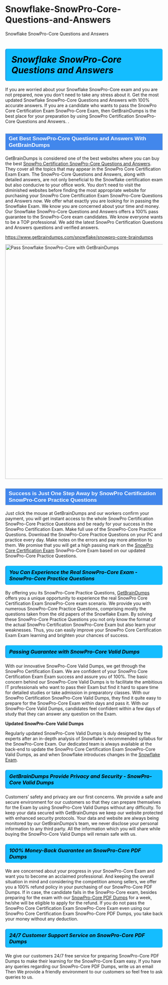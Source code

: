 # Snowflake-SnowPro-Core-Questions-and-Answers
Snowflake SnowPro-Core Questions and Answers
<h1><strong><span style="display: block; color: #000000; background: #14BDFF; border: 0.5px solid #AED6F1; border-left: 3px solid #3498DB; padding: .6em; border-radius: 6px;">                     <em>Snowflake SnowPro-Core <span class="exam_variation">Questions and Answers</span> </em>                </span></strong>            </h1>                        <p>If you are worried about your Snowflake SnowPro-Core exam and you are not prepared, now you don't need to take any stress about it.             Get the most updated Snowflake SnowPro-Core <span class="exam_variation">Questions and Answers</span> with 100% accurate answers. If you are a candidate who wants to pass the             SnowPro Core Certification Exam SnowPro-Core Exam, then GetBrainDumps is the best place for your preparation by using SnowPro Certification SnowPro-Core <span class="exam_variation">Questions and Answers</span>. .</p>                        <h2 style="background: #4287ec; border: 1px solid #cccccc; padding: 5px 10px;">                <span style="color: #ffffff;">                    <span style="font-size: 11pt;">                        <span style="line-height: normal;">                            <span style="font-family: Calibri,sans-serif;">                                <strong>                                    <span style="font-size: 13.0pt;">Get Best SnowPro-Core <span class="exam_variation">Questions and Answers</span> With GetBrainDumps</span>                                </strong>                            </span>                        </span>                    </span>                </span>            </h2>                        <p>GetBrainDumps is considered one of the best websites where you can buy the best <a href="https://www.getbraindumps.com/snowflake/snowpro-certification-braindumps.html">SnowPro Certification SnowPro-Core <span class="exam_variation">Questions and Answers</span></a>.             They cover all the topics that may appear in the SnowPro Core Certification Exam Exam. The SnowPro-Core <span class="exam_variation">Questions and Answers</span>,             along with detailed answers, are not only beneficial to the Snowflake certification exam but also conducive to your office work.             You don’t need to visit the diminished websites before finding the most appropriate website for purchasing your             SnowPro Core Certification Exam SnowPro-Core <span class="exam_variation">Questions and Answers</span> now. We offer what exactly you are looking for in passing the Snowflake Exam.             We know you are concerned about your time and money. Our Snowflake SnowPro-Core <span class="exam_variation">Questions and Answers</span> offers a 100% pass guarantee to the             SnowPro-Core exam candidates. We know everyone wants to be a TOP professional. We add the latest SnowPro Certification <span class="exam_variation">Questions and Answers</span> questions and verified answers.</p>                        <p><a href="https://www.getbraindumps.com/snowflake/snowpro-core-braindumps">https://www.getbraindumps.com/snowflake/snowpro-core-braindumps</a></p>                        <p><a href="https://www.getbraindumps.com/"><img src="https://www.getbraindumps.com/images/get-updated-exam-questions-with-discount-getbraindumps.jpg" class="postImage" alt="Pass Snowflake SnowPro-Core with GetBrainDumps" width="750"></a></p>                            <h2 style="background: #4287ec; border: 1px solid #cccccc; padding: 5px 10px;">                <span style="color: #ffffff;">                    <span style="font-size: 11pt;">                        <span style="line-height: normal;">                            <span style="font-family: Calibri,sans-serif;">                                <strong>                                    <span style="font-size: 13.0pt;">Success is Just One Step Away by SnowPro Certification SnowPro-Core <span class="exam_variation2">Practice Questions</span></span>                                </strong>                            </span>                        </span>                    </span>                </span>            </h2>                        <p>Just click the mouse at GetBrainDumps and our workers confirm your payment, you will get instant access to the whole SnowPro Certification SnowPro-Core <span class="exam_variation2">Practice Questions</span>             and be ready for your success in the SnowPro Certification Exam. Make full use of the SnowPro-Core <span class="exam_variation2">Practice Questions</span>. Download the SnowPro-Core <span class="exam_variation2">Practice Questions</span> on your             PC and practice every day. Make notes on the errors and pay more attention to them. We promise that you will get a high passing mark on the             <a href="https://www.getbraindumps.com/snowflake/snowpro-core-braindumps">SnowPro Core Certification Exam</a> SnowPro-Core Exam based on our updated SnowPro-Core <span class="exam_variation2">Practice Questions</span>.</p>                        <h3>                <strong>                    <span style="display: block; color: #000000; background: #14BDFF; border: 0.5px solid #AED6F1; border-left: 3px solid #3498DB; padding: .6em; border-radius: 6px;">                        <em>You Can Experience the Real SnowPro-Core Exam - SnowPro-Core <span class="exam_variation2">Practice Questions</span></em>                    </span>                </strong>            </h3>                        <p>By offering you its SnowPro-Core <span class="exam_variation2">Practice Questions</span>, <a href="https://www.getbraindumps.com/">GetBrainDumps</a> offers you a unique opportunity to experience the real             SnowPro Core Certification Exam SnowPro-Core exam scenario. We provide you with numerous SnowPro-Core <span class="exam_variation2">Practice Questions</span>, comprising mostly             the questions taken from the old papers of the Snowflake Exam. By solving these SnowPro-Core <span class="exam_variation2">Practice Questions</span> you not only know the format of the actual             SnowPro Certification SnowPro-Core Exam but also learn your weaknesses. Thus, you can easily improve your             SnowPro Core Certification Exam Exam learning and brighten your chances of success.</p>                        <h3>                <strong>                    <span style="display: block; color: #000000; background: #14BDFF; border: 0.5px solid #AED6F1; border-left: 3px solid #3498DB; padding: .6em; border-radius: 6px;">                        <em>Passing Guarantee with SnowPro-Core <span class="exam_variation3">Valid Dumps</span></em>                    </span>                </strong>            </h3>                        <p>With our innovative SnowPro-Core <span class="exam_variation3">Valid Dumps</span>, we get through the SnowPro Certification Exam. We are confident of your SnowPro Core Certification Exam Exam             success and assure you of 100%. The basic concern behind our SnowPro-Core <span class="exam_variation3">Valid Dumps</span> is to facilitate the ambitious IT professionals who want to pass their             Exam but find it hard to spare time for detailed studies or take admission in preparatory classes. With our SnowPro Certification SnowPro-Core <span class="exam_variation3">Valid Dumps</span>, they             find it quite easy to prepare for the SnowPro-Core Exam within days and pass it. With our SnowPro-Core <span class="exam_variation3">Valid Dumps</span>, candidates feel confident within a few days of             study that they can answer any question on the Exam.</p>                        <p><strong>Updated SnowPro-Core <span class="exam_variation3">Valid Dumps</span></strong></p>                        <p>Regularly updated SnowPro-Core <span class="exam_variation3">Valid Dumps</span> is duly designed by the experts after an in-depth analysis of Snowflake's recommended syllabus for the SnowPro-Core Exam.             Our dedicated team is always available at the back-end to update the SnowPro Core Certification Exam SnowPro-Core <span class="exam_variation3">Valid Dumps</span>,             as and when Snowflake introduces changes in the <a href="https://www.getbraindumps.com/snowflake-braindumps.html">Snowflake Exam</a>.</p>                        <h3>                <strong>                    <span style="display: block; color: #000000; background: #14BDFF; border: 0.5px solid #AED6F1; border-left: 3px solid #3498DB; padding: .6em; border-radius: 6px;">                        <em>GetBrainDumps Provide Privacy and Security - SnowPro-Core <span class="exam_variation3">Valid Dumps</span></em>                    </span>                </strong>            </h3>                        <p>Customers’ safety and privacy are our first concerns. We provide a safe and secure environment for our customers so that they can prepare themselves for the Exam by using             SnowPro-Core <span class="exam_variation3">Valid Dumps</span> without any difficulty. To keep your data secured with GetBrainDumps we keep our website protected with enhanced security protocols. Your data and website             are always being monitored by our GetBrainDumps’s team, we never disclose your personal information to any third party. All the information which you will share while buying             the SnowPro-Core <span class="exam_variation3">Valid Dumps</span> will remain safe with us.</p>                        <h3>                <strong>                    <span style="display: block; color: #000000; background: #14BDFF; border: 0.5px solid #AED6F1; border-left: 3px solid #3498DB; padding: .6em; border-radius: 6px;">                        <em>100% Money-Back Guarantee on SnowPro-Core <span class="exam_variation4">PDF Dumps</span></em>                    </span>                </strong>            </h3>                        <p>We are concerned about your progress in your SnowPro-Core Exam and want you to become an acclaimed professional. And keeping the overall situation in mind and             considering the competition among sellers, we offer you a 100% refund policy in your purchasing of our SnowPro-Core <span class="exam_variation4">PDF Dumps</span>. If in case, the candidate fails in the             SnowPro-Core exam, besides preparing for the exam with our <a href="https://www.getbraindumps.com/snowflake/snowpro-core-braindumps">SnowPro-Core <span class="exam_variation4">PDF Dumps</span></a> for a week, he/she will be eligible to apply for the refund. If you do not pass the             SnowPro Core Certification Exam SnowPro-Core Exam even using our SnowPro Core Certification Exam SnowPro-Core <span class="exam_variation4">PDF Dumps</span>, you             take back your money without any deduction.</p>                        <h3>                <strong>                    <span style="display: block; color: #000000; background: #14BDFF; border: 0.5px solid #AED6F1; border-left: 3px solid #3498DB; padding: .6em; border-radius: 6px;">                        <em>24/7 Customer Support Service on SnowPro-Core <span class="exam_variation4">PDF Dumps</span></em>                    </span>                </strong>            </h3>                        <p>We give our customers 24/7 free service for preparing SnowPro-Core <span class="exam_variation4">PDF Dumps</span> to make their learning for the SnowPro-Core Exam easy. If you have any queries regarding our             SnowPro-Core <span class="exam_variation4">PDF Dumps</span>, write us an email Then We provide a friendly environment to our customers so feel free to ask queries to us.</p>                    
